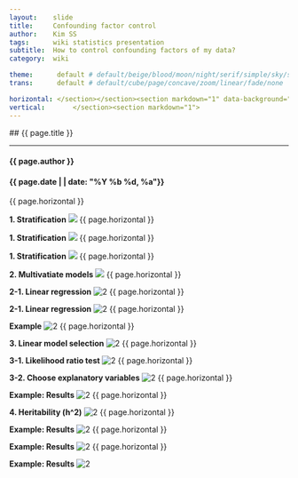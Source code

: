 ```yaml
---
layout:    slide
title:     Confounding factor control
author:    Kim SS
tags:      wiki statistics presentation
subtitle:  How to control confounding factors of my data?
category:  wiki

theme:		default # default/beige/blood/moon/night/serif/simple/sky/solarized
trans:		default # default/cube/page/concave/zoom/linear/fade/none

horizontal:	</section></section><section markdown="1" data-background="/img/slidebackground.png"><section markdown="1">
vertical:		</section><section markdown="1">
---
```


<section markdown="1" data-background="/img/slidebackground.png"><section markdown="1">
## {{ page.title }}

<hr>

#### {{ page.author }}

#### {{ page.date | | date: "%Y %b %d, %a"}}

{{ page.horizontal }}
<!-- Start Writing Below in Markdown -->

**1. Stratification**
![](/img/2017-03-25-Confounding_factor_control/슬라이드2.JPG)
{{ page.horizontal }}

**1. Stratification**
![](/img/2017-03-25-Confounding_factor_control/슬라이드3.JPG)
{{ page.horizontal }}

**1. Stratification**
![](/img/2017-03-25-Confounding_factor_control/슬라이드4.JPG)
{{ page.horizontal }}

**2. Multivatiate models**
![](/img/2017-03-25-Confounding_factor_control/슬라이드5.JPG)
{{ page.horizontal }}

**2-1. Linear regression**
![2](/img/2017-03-25-Confounding_factor_control/슬라이드6.JPG)
{{ page.horizontal }}

**2-1. Linear regression**
![2](/img/2017-03-25-Confounding_factor_control/슬라이드7.JPG)
{{ page.horizontal }}

**Example**
![2](/img/2017-03-25-Confounding_factor_control/슬라이드8.JPG)
{{ page.horizontal }}

**3. Linear model selection**
![2](/img/2017-03-25-Confounding_factor_control/슬라이드9.JPG)
{{ page.horizontal }}

**3-1. Likelihood ratio test**
![2](/img/2017-03-25-Confounding_factor_control/슬라이드10.JPG)
{{ page.horizontal }}

**3-2. Choose explanatory variables**
![2](/img/2017-03-25-Confounding_factor_control/슬라이드11.JPG)
{{ page.horizontal }}

**Example: Results**
![2](/img/2017-03-25-Confounding_factor_control/슬라이드13.JPG)
{{ page.horizontal }}

**4. Heritability (h^2)**
![2](/img/2017-03-25-Confounding_factor_control/슬라이드14.JPG)
{{ page.horizontal }}

**Example: Results**
![2](/img/2017-03-25-Confounding_factor_control/슬라이드15.JPG)
{{ page.horizontal }}

**Example: Results**
![2](/img/2017-03-25-Confounding_factor_control/슬라이드16.JPG)
{{ page.horizontal }}

**Example: Results**
![2](/img/2017-03-25-Confounding_factor_control/슬라이드17.JPG)
